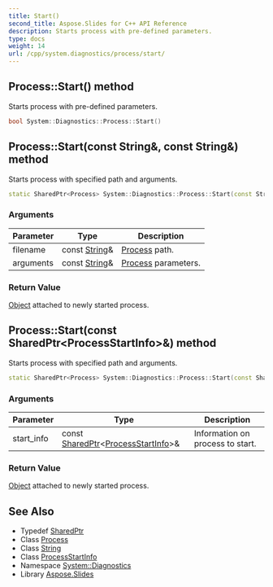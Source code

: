 ```yaml
---
title: Start()
second_title: Aspose.Slides for C++ API Reference
description: Starts process with pre-defined parameters.
type: docs
weight: 14
url: /cpp/system.diagnostics/process/start/
---
```

## Process::Start() method


Starts process with pre-defined parameters.

```cpp
bool System::Diagnostics::Process::Start()
```

## Process::Start(const String\&, const String\&) method


Starts process with specified path and arguments.

```cpp
static SharedPtr<Process> System::Diagnostics::Process::Start(const String &filename, const String &arguments=String::Empty)
```


### Arguments

| Parameter | Type | Description |
| --- | --- | --- |
| filename | const [String](../../../system/string/)\& | [Process](../) path. |
| arguments | const [String](../../../system/string/)\& | [Process](../) parameters. |

### Return Value

[Object](../../../system/object/) attached to newly started process.

## Process::Start(const SharedPtr\<ProcessStartInfo\>\&) method


Starts process with specified path and arguments.

```cpp
static SharedPtr<Process> System::Diagnostics::Process::Start(const SharedPtr<ProcessStartInfo> &start_info)
```


### Arguments

| Parameter | Type | Description |
| --- | --- | --- |
| start_info | const [SharedPtr](../../../system/sharedptr/)\<[ProcessStartInfo](../../processstartinfo/)\>\& | Information on process to start. |

### Return Value

[Object](../../../system/object/) attached to newly started process.

## See Also

* Typedef [SharedPtr](../../system/sharedptr/)
* Class [Process](./)
* Class [String](../../system/string/)
* Class [ProcessStartInfo](../processstartinfo/)
* Namespace [System::Diagnostics](../)
* Library [Aspose.Slides](../../)